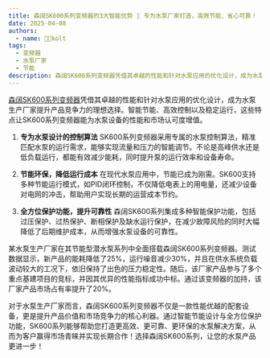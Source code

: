 ```yaml
---
title: 森阔SK600系列变频器的3大智能优势 | 专为水泵厂家打造，高效节能、省心可靠！
date: 2025-04-08
authors:
  - name: 🧑‍💼kolt
tags:
  - 变频器
  - 水泵厂家
  - 节能
description: 森阔SK600系列变频器凭借其卓越的性能和针对水泵应用的优化设计，成为水泵生产厂家提升产品竞争力的理想选择。智能节能、高效控制以及稳定运行，这些特点让SK600系列变频器能为水泵设备的性能和市场认可度增值。
---
```




[森阔SK600系列变频器](/products/vfd/)凭借其卓越的性能和针对水泵应用的优化设计，成为水泵生产厂家提升产品竞争力的理想选择。智能节能、高效控制以及稳定运行，这些特点让SK600系列变频器能为水泵设备的性能和市场认可度增值。

1. **专为水泵设计的控制算法**
   SK600系列变频器采用专属的水泵控制算法，精准匹配水泵的运行需求，能够实现流量和压力的智能调节。不论是高峰供水还是低负载运行，都能有效减少能耗，同时提升泵的运行效率和设备寿命。

2. **节能环保，降低运行成本**
   在现代水泵应用中，节能已成为刚需。SK600支持多种节能运行模式，如PID闭环控制，不仅降低电表上的用电量，还减少设备对电网的冲击，帮助用户实现长期的运营成本节约。

3. **全方位保护功能，提升可靠性**
   森阔SK600系列集成多种智能保护功能，包括过压保护、过热保护、断相保护及缺水运行保护，在减少故障风险的同时大幅降低了后期维护成本，从而增强水泵设备的可靠性。

某水泵生产厂家在其节能型潜水泵系列中全面搭载森阔SK600系列变频器。测试数据显示，新产品的能耗降低了25%，运行噪音减少30%，并且在供水系统负载波动较大的工况下，依旧保持了出色的压力稳定性。随后，该厂家产品参与了多个重点基建项目的竞标，并因其优异的性能指标成功中标。通过该变频器的加持，该厂家产品市场占有率提升了20%。

对于水泵生产厂家而言，森阔SK600系列变频器不仅是一款性能优越的配套设备，更是提升产品价值和市场竞争力的核心利器。通过智能节能设计与全方位保护功能，SK600系列能够帮助您打造更高效、更可靠、更环保的水泵解决方案，从而为客户赢得市场青睐并实现长期合作！选择森阔SK600系列，让您的水泵产品更进一步！


